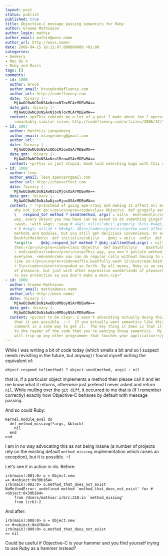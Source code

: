 ```yaml
---
layout: post
status: publish
published: true
title: Objective-C message passing semantics for Ruby
author: Graeme Mathieson
author_login: mathie
author_email: mathie@woss.name
author_url: http://woss.name/
date: 2008-04-15 16:11:07.000000000 +01:00
categories:
- Geekery
- Mac OS X
- Ruby and Rails
tags: []
comments:
- id: 1006
  author: Bruce
  author_email: bruce@codefluency.com
  author_url: http://codefluency.com
  date: !binary |-
    MjAwOC0wNC0xNSAxNzoxNToxMCArMDEwMA==
  date_gmt: !binary |-
    MjAwOC0wNC0xNSAxNjoxNToxMCArMDEwMA==
  content: <p>This reminds me a lot of a post I made about the ? operator in Io --
    remarkably similar issue; http://codefluency.com/articles/2006/12/16/that-nifty-question-mark</p>
- id: 1007
  author: Matthijs Langenberg
  author_email: mlangenberg@gmail.com
  author_url: ''
  date: !binary |-
    MjAwOC0wNC0xNSAxODo1MzowOSArMDEwMA==
  date_gmt: !binary |-
    MjAwOC0wNC0xNSAxNzo1MzowOSArMDEwMA==
  content: <p>This is just stupid. Good luck searching bugs with this code.</p>
- id: 1008
  author: Leon
  author_email: leon.spencer@gmail.com
  author_url: http://chaoseffect.com
  date: !binary |-
    MjAwOC0wNC0xNiAwNzozMjoxOSArMDEwMA==
  date_gmt: !binary |-
    MjAwOC0wNC0xNiAwNjozMjoxOSArMDEwMA==
  content: ! "<p>Instead of going ape-crazy and making it affect all method calls,
    why not just go:</p>\n\n<pre><code>class Object\n  def gingerly method, *args\n
    \   respond_to? method ? send(method, args) : nil\n  end\nend\n</code></pre>\n\n<p>This
    way, every object you now have can be asked to do something gingerly:</p>\n\n<pre><code>muffin.gingerly
    :wash, :with =&gt; :soap # =&gt; nil\n\"abc\".gingerly :kiss #=&gt; nil\ncaramel
    + 5 #=&gt; nil\n5 + 5#=&gt; 10\n</code></pre>\n\n<p>You wont affect pre-existing
    methods and modules, but you still get delicious convenience. Or even:</p>\n\n<pre><code>class
    BashfulMaiden\n  def initialize(obj)\n    @obj = obj\n  end\n  def method_missing(method,
    *args)\n    @obj.respond_to? method ? @obj.call(method,args) : nil\n  end\nend\n</code></pre>\n\n<p>And
    then:</p>\n\n<pre><code>class Object\n  def bashfully\n    BashfulMaiden.new(self)\n
    \ end\nend\n</code></pre>\n\n<p>This way, you won't pollute method missing for
    everyone, <em>and</em> you can do regular calls without having to do symbols,
    like so:</p>\n\n<pre><code>muffin.bashfully.wash 12\nicecream.bashfully.lick\n5.bashfully
    + 5\n</code></pre>\n\n<p>And so forth. By all means, Ruby is an expressive wonderland
    of pleasure, but just with other expressive wonderlands of pleasure, you want
    to use protection so you don't make a mess.</p>"
- id: 1009
  author: Graeme Mathieson
  author_email: mathie@woss.name
  author_url: http://woss.name/
  date: !binary |-
    MjAwOC0wNC0xNiAwODo0MDoyNSArMDEwMA==
  date_gmt: !binary |-
    MjAwOC0wNC0xNiAwNzo0MDoyNSArMDEwMA==
  content: <p>Just to be clear; I wasn't advocating actually doing this, just noting
    that it was possible. :-)  If you actually want semantics like this, then @Leon's
    comment is a sane way to get it.  The key thing it does is that it makes it explicit
    to the reader of the code that you're wanting those semantics.  My insane version
    will trip up any other programmer that touches your application!</p>
---
```

While I was writing a bit of code today (which smells a bit and so I suspect needs revisiting in the future, but anyway) I found myself writing the equivalent of:

    object.respond_to?(method) ? object.send(method, args) : nil

that is, if a particular object implements a method then please call it and let me know what it returns, otherwise just pretend I never asked and return `nil`.  While mulling over the `git diff`, it occurred to me that is (if I remember correctly) exactly how Objective-C behaves by default with message passing.

And so could Ruby:

    Kernel.module_eval do
      def method_missing(*args, &block)
        nil
      end
    end

I am in no way advocating this as not being insane (a number of projects rely on the existing default `method_missing` implementation which raises an exception), but it is possible. :-)

Let's see it in action in irb.  Before:

    irb(main):001:0> o = Object.new
    => #<object:0x30b164>
    irb(main):002:0> o.method_that_does_not_exist
    NoMethodError: undefined method `method_that_does_not_exist' for #<object:0x30b164>
	    from /Users/mathie/.irbrc:210:in `method_missing'
	    from (irb):2

And after:

    irb(main):008:0> o = Object.new
    => #<object:0x4fbb4>
    irb(main):009:0> o.method_that_does_not_exist
    => nil

Could be useful if Objective-C is your hammer and you find yourself trying to use Ruby as a hammer instead?
